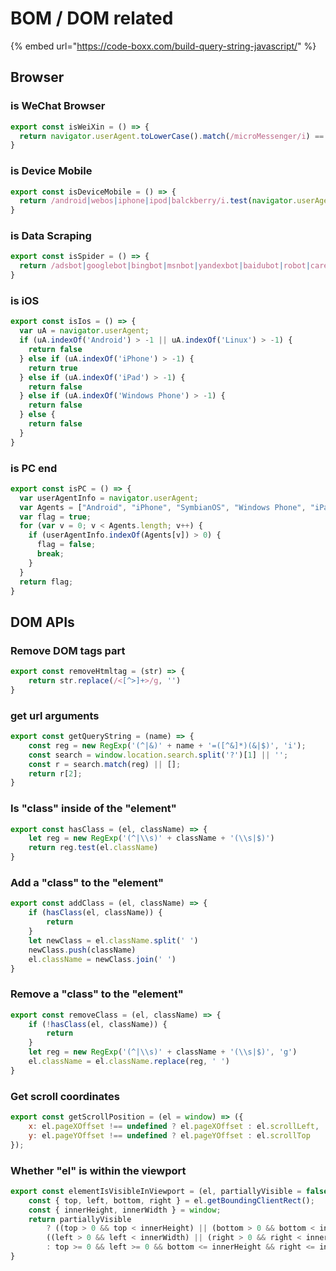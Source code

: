 # BOM / DOM related

{% embed url="https://code-boxx.com/build-query-string-javascript/" %}

## Browser

### is WeChat Browser

```javascript
export const isWeiXin = () => {
  return navigator.userAgent.toLowerCase().match(/microMessenger/i) == 'micromessenger'
}
```

### is Device Mobile

```javascript
export const isDeviceMobile = () => {
  return /android|webos|iphone|ipod|balckberry/i.test(navigator.userAgent.toLowerCase());
}
```

### is Data Scraping

```javascript
export const isSpider = () => {
  return /adsbot|googlebot|bingbot|msnbot|yandexbot|baidubot|robot|careerbot|seznambot|bot|baiduspider|jikespider|symantecspider|scannerlwebcrawler|crawler|360spider|sosospider|sogou web sprider|sogou orion spider/.test(navigator.userAgent.toLowerCase());
}
```

### is iOS

```javascript
export const isIos = () => {
  var uA = navigator.userAgent;
  if (uA.indexOf('Android') > -1 || uA.indexOf('Linux') > -1) {
    return false
  } else if (uA.indexOf('iPhone') > -1) {
    return true
  } else if (uA.indexOf('iPad') > -1) {
    return false
  } else if (uA.indexOf('Windows Phone') > -1) {
    return false
  } else {
    return false
  }
}
```

### is PC end

```javascript
export const isPC = () => {
  var userAgentInfo = navigator.userAgent;
  var Agents = ["Android", "iPhone", "SymbianOS", "Windows Phone", "iPad", "iPod"];
  var flag = true;
  for (var v = 0; v < Agents.length; v++) {
    if (userAgentInfo.indexOf(Agents[v]) > 0) {
      flag = false;
      break;
    }
  }
  return flag;
}
```

## DOM APIs

### Remove DOM tags part

```javascript
export const removeHtmltag = (str) => {
    return str.replace(/<[^>]+>/g, '')
}
```

### get url arguments

```javascript
export const getQueryString = (name) => {
    const reg = new RegExp('(^|&)' + name + '=([^&]*)(&|$)', 'i');
    const search = window.location.search.split('?')[1] || '';
    const r = search.match(reg) || [];
    return r[2];
}
```

### Is "class" inside of the "element"

```javascript
export const hasClass = (el, className) => {
    let reg = new RegExp('(^|\\s)' + className + '(\\s|$)')
    return reg.test(el.className)
}
```

### Add a "class" to the "element"

```javascript
export const addClass = (el, className) => {
    if (hasClass(el, className)) {
        return
    }
    let newClass = el.className.split(' ')
    newClass.push(className)
    el.className = newClass.join(' ')
}
```

### Remove a "class" to the "element"

```javascript
export const removeClass = (el, className) => {
    if (!hasClass(el, className)) {
        return
    }
    let reg = new RegExp('(^|\\s)' + className + '(\\s|$)', 'g')
    el.className = el.className.replace(reg, ' ')
}
```

### Get scroll coordinates

```javascript
export const getScrollPosition = (el = window) => ({
    x: el.pageXOffset !== undefined ? el.pageXOffset : el.scrollLeft,
    y: el.pageYOffset !== undefined ? el.pageYOffset : el.scrollTop
});
```

### Whether "el" is within the viewport

```javascript
export const elementIsVisibleInViewport = (el, partiallyVisible = false) => {
    const { top, left, bottom, right } = el.getBoundingClientRect();
    const { innerHeight, innerWidth } = window;
    return partiallyVisible
        ? ((top > 0 && top < innerHeight) || (bottom > 0 && bottom < innerHeight)) &&
        ((left > 0 && left < innerWidth) || (right > 0 && right < innerWidth))
        : top >= 0 && left >= 0 && bottom <= innerHeight && right <= innerWidth;
}
```


